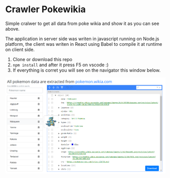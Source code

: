 # Crawler Pokewikia

Simple cralwer to get all data from poke wikia and show it as you can see above.

The application in server side was writen in javascript running on Node.js platform, the client was writen in React using Babel to compile it at runtime on client side.

1. Clone or download this repo
2. `npm install` and after it press F5 on vscode :)
3. If everything is corret you will see on the navigator this window below.

![app-window.png](https://raw.githubusercontent.com/ronniery/crawler.pokewikia/master/app-window.png)
